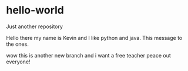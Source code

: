 # hello-world
Just another repository

Hello there my name is Kevin and I like python and java.
This message to the ones.

wow this is another new branch and i want a free teacher
peace out everyone!

